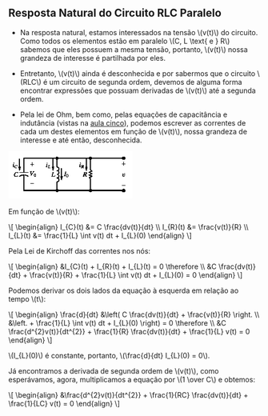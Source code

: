 ## Resposta Natural do Circuito RLC Paralelo

<div class="grid-66-33 regular">

<div class="grid-element">

- Na resposta natural, estamos interessados na tensão \\(v(t)\\) do circuito. Como todos os elementos estão em paralelo \\(C, L \text{ e } R\\) sabemos que eles possuem a mesma tensão, portanto, \\(v(t)\\) nossa grandeza de interesse é partilhada por eles.

<div class="grid-50-50">

<div class="grid-element footnotesize">

- Entretanto, \\(v(t)\\) ainda é desconhecida e por sabermos que o circuito \\(RLC\\) é um circuito de segunda ordem, devemos de alguma forma encontrar expressões que possuam derivadas de \\(v(t)\\) até a segunda ordem.

</div>

<div class="grid-element footnotesize">

- Pela lei de Ohm, bem como, pelas equações de capacitância e indutância (vistas na [aula cinco](https://diegoascanio.github.io/ace-aula-05)), podemos escrever as correntes de cada um destes elementos em função de \\(v(t)\\), nossa grandeza de interesse e até então, desconhecida.

</div>

</div>

</div>

<div class="grid-element">

<!-- _class: transparent -->
![grid-img](./img/circuito-rlc-paralelo-natural.png)

</div>

</div>

<div class="grid-25-25-25-25 small">

<div class="grid-element">

Em função de \\(v(t)\\):

\\[
\begin{align}
    I_{C}(t) &= C \frac{dv(t)}{dt} \\\\
    I_{R}(t) &= \frac{v(t)}{R} \\\\
    I_{L}(t) &= \frac{1}{L} \int v(t) dt + I_{L}(0)
\end{align}
\\]

</div>

<div class="grid-element scriptsize">

Pela Lei de Kirchoff das correntes nos nós:

\\[
\begin{align}
    &I_{C}(t) + I_{R}(t) + I_{L}(t) = 0 \therefore \\\\
    &C \frac{dv(t)}{dt} + \frac{v(t)}{R} + \frac{1}{L} \int v(t) dt + I_{L}(0) = 0
\end{align}
\\]


</div>

<div class="grid-element tiny">

Podemos derivar os dois lados da equação à esquerda em relação ao tempo \\(t\\):

\\[
\begin{align}
    \frac{d}{dt} &\left( C \frac{dv(t)}{dt} + \frac{v(t)}{R} \right. \\\\ 
    &\left. + \frac{1}{L} \int v(t) dt + I_{L}(0) \right) = 0 \therefore \\\\
    &C \frac{d^{2}v(t)}{dt^{2}} + \frac{1}{R} \frac{dv(t)}{dt} + \frac{1}{L} v(t) = 0
\end{align}
\\]

\\(I_{L}(0)\\) é constante, portanto, \\(\frac{d}{dt} I_{L}(0) = 0\\).

</div>

<div class="grid-element footnotesize">

Já encontramos a derivada de segunda ordem de \\(v(t)\\), como esperávamos, agora, multiplicamos a equação por \\(1 \over C\\) e obtemos:

\\[
\begin{align}
    &\frac{d^{2}v(t)}{dt^{2}} + \frac{1}{RC} \frac{dv(t)}{dt} + \frac{1}{LC} v(t) = 0
\end{align}
\\]

</div>

</div>
